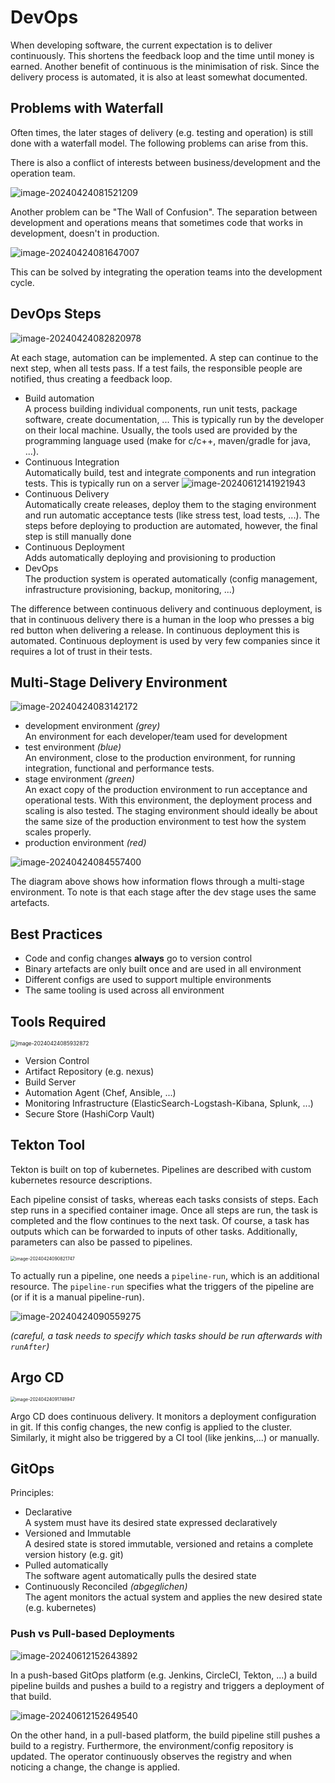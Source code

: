 # DevOps

When developing software, the current expectation is to deliver continuously. This shortens the feedback loop and the time until money is earned. Another benefit of continuous is the minimisation of risk. Since the delivery process is automated, it is also at least somewhat documented.

## Problems with Waterfall

Often times, the later stages of delivery (e.g. testing and operation) is still done with a waterfall model. The following problems can arise from this.

There is also a conflict of interests between business/development and the operation team. 

![image-20240424081521209](./res/DevOps/image-20240424081521209.png)

Another problem can be "The Wall of Confusion". The separation between development and operations means that sometimes code that works in development, doesn't in production. 

![image-20240424081647007](./res/DevOps/image-20240424081647007.png)

This can be solved by integrating the operation teams into the development cycle.

## DevOps Steps

![image-20240424082820978](./res/DevOps/image-20240424082820978.png)

At each stage, automation can be implemented. A step can continue to the next step, when all tests pass. If a test fails, the responsible people are notified, thus creating a feedback loop.

* Build automation  
  A process building individual components, run unit tests, package software, create documentation, ... This is typically run by the developer on their local machine. Usually, the tools used are provided by the programming language used (make for c/c++, maven/gradle for java, ...).
* Continuous Integration  
  Automatically build, test and integrate components and run integration tests. This is typically run on a server
  ![image-20240612141921943](./res/10_DevOps/image-20240612141921943.png)
* Continuous Delivery  
  Automatically create releases, deploy them to the staging environment and run automatic acceptance tests (like stress test, load tests, ...). The steps before deploying to production are automated, however, the final step is still manually done
* Continuous Deployment  
  Adds automatically deploying and provisioning to production
* DevOps  
  The production system is operated automatically (config management, infrastructure provisioning, backup, monitoring, ...)

The difference between continuous delivery and continuous deployment, is that in continuous delivery there is a human in the loop who presses a big red button when delivering a release. In continuous deployment this is automated. Continuous deployment is used by very few companies since it requires a lot of trust in their tests.

## Multi-Stage Delivery Environment

![image-20240424083142172](./res/DevOps/image-20240424083142172.png)

* development environment *(grey)*  
  An environment for each developer/team used for development
* test environment *(blue)*  
  An environment, close to the production environment, for running integration, functional and performance tests. 
* stage environment *(green)*  
  An exact copy of the production environment to run acceptance and operational tests. With this environment, the deployment process and scaling is also tested. The staging environment should ideally be about the same size of the production environment to test how the system scales properly.
* production environment *(red)*

![image-20240424084557400](./res/DevOps/image-20240424084557400.png)

The diagram above shows how information flows through a multi-stage environment. To note is that each stage after the dev stage uses the same artefacts. 

## Best Practices

* Code and config changes **always** go to version control
* Binary artefacts are only built once and are used in all environment
* Different configs are used to support multiple environments
* The same tooling is used across all environment

## Tools Required

<img src="./res/DevOps/image-20240424085932872.png" alt="image-20240424085932872" style="zoom: 60%;" />

* Version Control
* Artifact Repository (e.g. nexus)
* Build Server
* Automation Agent (Chef, Ansible, ...)
* Monitoring Infrastructure (ElasticSearch-Logstash-Kibana, Splunk, ...)
* Secure Store (HashiCorp Vault)

## Tekton Tool

Tekton is built on top of kubernetes. Pipelines are described with custom kubernetes resource descriptions.

Each pipeline consist of tasks, whereas each tasks consists of steps. Each step runs in a specified container image. Once all steps are run, the task is completed and the flow continues to the next task. Of course, a task has outputs which can be forwarded to inputs of other tasks. Additionally, parameters can also be passed to pipelines.

<img src="./res/DevOps/image-20240424090821747.png" alt="image-20240424090821747" style="zoom: 50%;" />

To actually run a pipeline, one needs a `pipeline-run`, which is an additional resource. The `pipeline-run` specifies what the triggers of the pipeline are (or if it is a manual pipeline-run).

![image-20240424090559275](./res/DevOps/image-20240424090559275.png)

*(careful, a task needs to specify which tasks should be run afterwards with `runAfter`)*

## Argo CD

<img src="./res/DevOps/image-20240424091748947.png" alt="image-20240424091748947" style="zoom:50%;" />

Argo CD does continuous delivery. It monitors a deployment configuration in git. If this config changes, the new config is applied to the cluster. Similarly, it might also be triggered by a CI tool (like jenkins,...) or manually.

## GitOps

Principles:

* Declarative  
  A system must have its desired state expressed declaratively
* Versioned and Immutable  
  A desired state is stored immutable, versioned and retains a complete version history (e.g. git)
* Pulled automatically  
  The software agent automatically pulls the desired state
* Continuously Reconciled *(abgeglichen)*  
  The agent monitors the actual system and applies the new desired state (e.g. kubernetes)

### Push vs Pull-based Deployments

![image-20240612152643892](./res/10_DevOps/image-20240612152643892.png)

In a push-based GitOps platform (e.g. Jenkins, CircleCI, Tekton, ...) a build pipeline builds and pushes a build to a registry and triggers a deployment of that build.

![image-20240612152649540](./res/10_DevOps/image-20240612152649540.png)

On the other hand, in a pull-based platform, the build pipeline still pushes a build to  a registry. Furthermore, the environment/config repository is updated. The operator continuously observes the registry and when noticing a change, the change is applied.